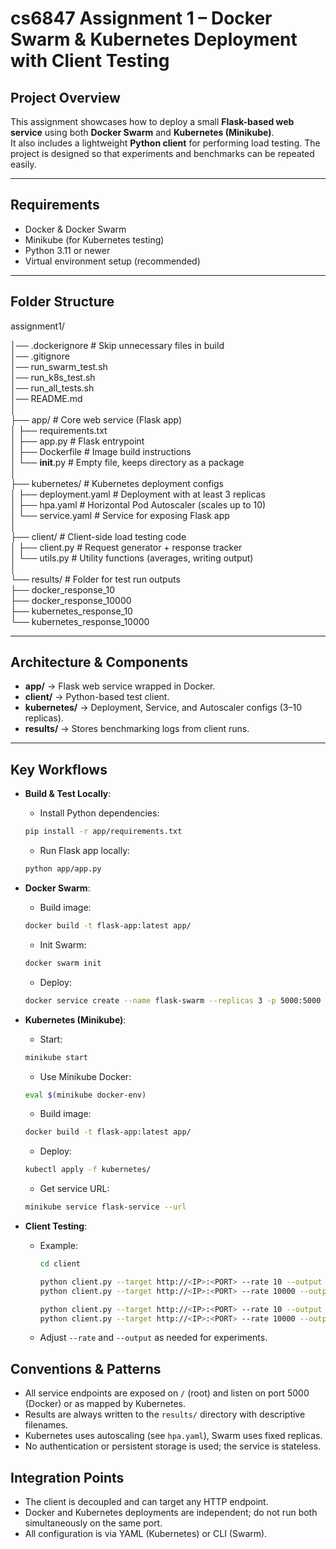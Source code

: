 # cs6847 Assignment 1 – Docker Swarm & Kubernetes Deployment with Client Testing

## Project Overview
This assignment showcases how to deploy a small **Flask-based web service** using both **Docker Swarm** and **Kubernetes (Minikube)**.  
It also includes a lightweight **Python client** for performing load testing. The project is designed so that experiments and benchmarks can be repeated easily.

---

## Requirements
- Docker & Docker Swarm
- Minikube (for Kubernetes testing)
- Python 3.11 or newer
- Virtual environment setup (recommended)

---

## Folder Structure
assignment1/

│── .dockerignore              # Skip unnecessary files in build  
│── .gitignore                 
│── run_swarm_test.sh  
│── run_k8s_test.sh  
│── run_all_tests.sh  
│── README.md                  
│  
├── app/                       # Core web service (Flask app)  
│   ├── requirements.txt                  
│   ├── app.py                 # Flask entrypoint  
│   ├── Dockerfile             # Image build instructions  
│   └── __init__.py            # Empty file, keeps directory as a package  
│  
├── kubernetes/                # Kubernetes deployment configs  
│   ├── deployment.yaml        # Deployment with at least 3 replicas  
│   ├── hpa.yaml               # Horizontal Pod Autoscaler (scales up to 10)  
│   └── service.yaml           # Service for exposing Flask app  
│  
├── client/                    # Client-side load testing code  
│   ├── client.py              # Request generator + response tracker  
│   └── utils.py               # Utility functions (averages, writing output)  
│  
└── results/                   # Folder for test run outputs  
    ├── docker_response_10  
    ├── docker_response_10000  
    ├── kubernetes_response_10  
    └── kubernetes_response_10000  

---

## Architecture & Components
- **app/** → Flask web service wrapped in Docker.  
- **client/** → Python-based test client.  
- **kubernetes/** → Deployment, Service, and Autoscaler configs (3–10 replicas).  
- **results/** → Stores benchmarking logs from client runs.  

---



## Key Workflows
- **Build & Test Locally**:
  - Install Python dependencies: 
  ```bash
  pip install -r app/requirements.txt
  ```
  - Run Flask app locally: 
  ```bash
  python app/app.py
  ```

- **Docker Swarm**:
  - Build image: 
  ```bash
  docker build -t flask-app:latest app/
  ```
  - Init Swarm: 
  ```bash
  docker swarm init
  ```
  - Deploy: 
  ```bash
  docker service create --name flask-swarm --replicas 3 -p 5000:5000 flask-app:latest
  ```


- **Kubernetes (Minikube)**:
  - Start: 
  ```bash
  minikube start
  ```
  - Use Minikube Docker: 
  ```bash
  eval $(minikube docker-env)
  ```
  - Build image: 
  ```bash
  docker build -t flask-app:latest app/
  ```
  - Deploy: 
  ```bash
  kubectl apply -f kubernetes/
  ```
  - Get service URL: 
  ```bash
  minikube service flask-service --url
  ```
- **Client Testing**:
  - Example: 
    ```bash
    cd client
    ```

    ```bash
    python client.py --target http://<IP>:<PORT> --rate 10 --output ../results/docker_response_10
    python client.py --target http://<IP>:<PORT> --rate 10000 --output ../results/docker_response_10000
    ```

    ```bash
    python client.py --target http://<IP>:<PORT> --rate 10 --output ../results/kubernetes_response_10
    python client.py --target http://<IP>:<PORT> --rate 10000 --output ../results/kubernetes_response_10000
    ```


  - Adjust `--rate` and `--output` as needed for experiments.

## Conventions & Patterns
- All service endpoints are exposed on `/` (root) and listen on port 5000 (Docker) or as mapped by Kubernetes.
- Results are always written to the `results/` directory with descriptive filenames.
- Kubernetes uses autoscaling (see `hpa.yaml`), Swarm uses fixed replicas.
- No authentication or persistent storage is used; the service is stateless.

## Integration Points
- The client is decoupled and can target any HTTP endpoint.
- Docker and Kubernetes deployments are independent; do not run both simultaneously on the same port.
- All configuration is via YAML (Kubernetes) or CLI (Swarm).
